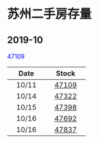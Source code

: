 # 苏州二手房存量   
## 2019-10

<font color=blue>47109</font>

| Date | Stock |
| ------ | ------ |
| &nbsp;&nbsp;&nbsp;10/11&nbsp;&nbsp;&nbsp; | &nbsp;&nbsp;&nbsp;[47109](Suzhou_Stock.md)&nbsp;&nbsp;&nbsp; |
| &nbsp;&nbsp;&nbsp;10/14&nbsp;&nbsp;&nbsp; | &nbsp;&nbsp;&nbsp;[47322](Suzhou_Stock.md)&nbsp;&nbsp;&nbsp; |
| &nbsp;&nbsp;&nbsp;10/15&nbsp;&nbsp;&nbsp; | &nbsp;&nbsp;&nbsp;[47398](Suzhou_Stock.md)&nbsp;&nbsp;&nbsp; |
| &nbsp;&nbsp;&nbsp;10/16&nbsp;&nbsp;&nbsp; | &nbsp;&nbsp;&nbsp;[47692](Suzhou_Stock.md)&nbsp;&nbsp;&nbsp; |
| &nbsp;&nbsp;&nbsp;10/16&nbsp;&nbsp;&nbsp; | &nbsp;&nbsp;&nbsp;[47837](Suzhou_Stock.md)&nbsp;&nbsp;&nbsp; |

